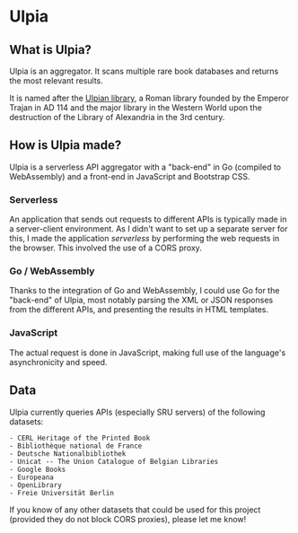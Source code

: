 # Ulpia

## What is Ulpia?

Ulpia is an aggregator. It scans multiple rare book databases and returns the most relevant results.

It is named after the [Ulpian library](https://en.wikipedia.org/wiki/Ulpian_Library), a Roman library founded by the Emperor Trajan in AD 114 and  the major library in the Western World upon the destruction of the Library of Alexandria in the 3rd century.

## How is Ulpia made?

Ulpia is a serverless API aggregator with a "back-end" in Go (compiled to WebAssembly) and a front-end in JavaScript and Bootstrap CSS.

### Serverless

An application that sends out requests to different APIs is typically made in a server-client environment. As I didn't want to set up a separate server for this, I made the application *serverless* by performing the web requests in the browser. This involved the use of a CORS proxy.

### Go / WebAssembly

Thanks to the integration of Go and WebAssembly, I could use Go for the "back-end" of Ulpia, most notably parsing the XML or JSON responses from the different APIs, and presenting the results in HTML templates.

### JavaScript

The actual request is done in JavaScript, making full use of the language's asynchronicity and speed.

## Data

Ulpia currently queries APIs (especially SRU servers) of the following datasets:

    - CERL Heritage of the Printed Book
    - Bibliothèque national de France
    - Deutsche Nationalbibliothek
    - Unicat -- The Union Catalogue of Belgian Libraries
    - Google Books
    - Europeana
    - OpenLibrary
    - Freie Universität Berlin

If you know of any other datasets that could be used for this project (provided they do not block CORS proxies), please let me know!
